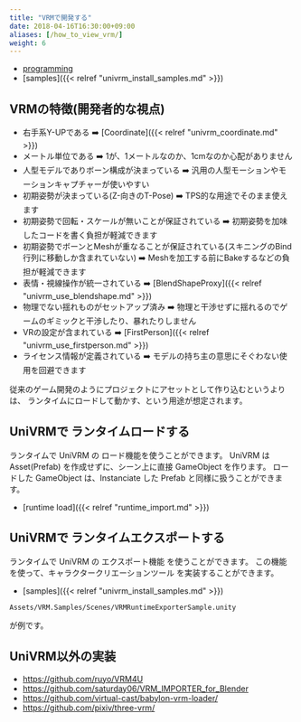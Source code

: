 ```yaml
---
title: "VRMで開発する"
date: 2018-04-16T16:30:00+09:00
aliases: [/how_to_view_vrm/]
weight: 6
---
```


* [programming](/docs/univrm/programming/)
* [samples]({{< relref "univrm_install_samples.md" >}})

## VRMの特徴(開発者的な視点)

* 右手系Y-UPである ➡️ [Coordinate]({{< relref "univrm_coordinate.md" >}})
* メートル単位である ➡️ 1が、1メートルなのか、1cmなのか心配がありません
* 人型モデルでありボーン構成が決まっている ➡️ 汎用の人型モーションやモーションキャプチャーが使いやすい
* 初期姿勢が決まっている(Z-向きのT-Pose) ➡️ TPS的な用途でそのまま使えます
* 初期姿勢で回転・スケールが無いことが保証されている ➡️ 初期姿勢を加味したコードを書く負担が軽減できます
* 初期姿勢でボーンとMeshが重なることが保証されている(スキニングのBind行列に移動しか含まれていない) ➡️ Meshを加工する前にBakeするなどの負担が軽減できます
* 表情・視線操作が統一されている ➡️ [BlendShapeProxy]({{< relref "univrm_use_blendshape.md" >}})
* 物理でない揺れものがセットアップ済み ➡️ 物理と干渉せずに揺れるのでゲームのギミックと干渉したり、暴れたりしません
* VRの設定が含まれている ➡️ [FirstPerson]({{< relref "univrm_use_firstperson.md" >}})
* ライセンス情報が定義されている ➡️ モデルの持ち主の意思にそぐわない使用を回避できます

従来のゲーム開発のようにプロジェクトにアセットとして作り込むというよりは、
ランタイムにロードして動かす、という用途が想定されます。

## UniVRMで ランタイムロードする

ランタイムで UniVRM の ロード機能を使うことができます。
UniVRM は Asset(Prefab) を作成せずに、シーン上に直接 GameObject を作ります。
ロードした GameObject は、Instanciate した Prefab と同様に扱うことができます。

* [runtime load]({{< relref "runtime_import.md" >}})

## UniVRMで ランタイムエクスポートする

ランタイムで UniVRM の エクスポート機能 を使うことができます。
この機能を使って、キャラクタークリエーションツール を実装することができます。

* [samples]({{< relref "univrm_install_samples.md" >}})

`Assets/VRM.Samples/Scenes/VRMRuntimeExporterSample.unity`

が例です。

## UniVRM以外の実装

* https://github.com/ruyo/VRM4U
* https://github.com/saturday06/VRM_IMPORTER_for_Blender
* https://github.com/virtual-cast/babylon-vrm-loader/
* https://github.com/pixiv/three-vrm/
